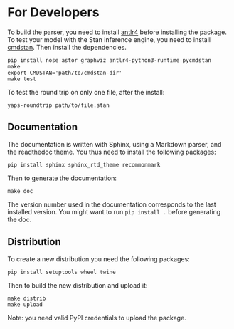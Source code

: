 # For Developers

To build the parser, you need to install [antlr4](http://www.antlr.org/) before installing the package.
To test your model with the Stan inference engine, you need to install [cmdstan](http://mc-stan.org/users/interfaces/cmdstan).
Then install the dependencies.

```
pip install nose astor graphviz antlr4-python3-runtime pycmdstan
make
export CMDSTAN='path/to/cmdstan-dir'
make test
```

To test the round trip on only one file, after the install:
```
yaps-roundtrip path/to/file.stan
```

## Documentation

The documentation is written with Sphinx, using a Markdown parser, and the readthedoc theme.
You thus need to install the following packages:
```
pip install sphinx sphinx_rtd_theme recommonmark
```

Then to generate the documentation:
```
make doc
```
The version number used in the documentation corresponds to the last installed version.
You might want to run `pip install .` before generating the doc.

## Distribution

To create a new distribution you need the following packages:
```
pip install setuptools wheel twine
```

Then to build the new distribution and upload it:
```
make distrib
make upload
```
Note: you need valid PyPI credentials to upload the package.
